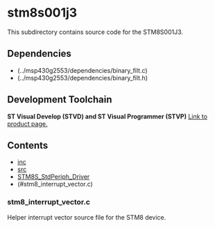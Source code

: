 # stm8s001j3
This subdirectory contains source code for the STM8S001J3.

## Dependencies
* (../msp430g2553/dependencies/binary_filt.c)
* (../msp430g2553/dependencies/binary_filt.h)

## Development Toolchain
**ST Visual Develop (STVD) and ST Visual Programmer (STVP)** [Link to product page.](https://www.st.com/en/development-tools/stvd-stm8.html)

## Contents
* [inc](inc/)
* [src](src/)
* [STM8S_StdPeriph_Driver](STM8S_StdPeriph_Driver/)
* (#stm8_interrupt_vector.c)

### stm8_interrupt_vector.c
Helper interrupt vector source file for the STM8 device.